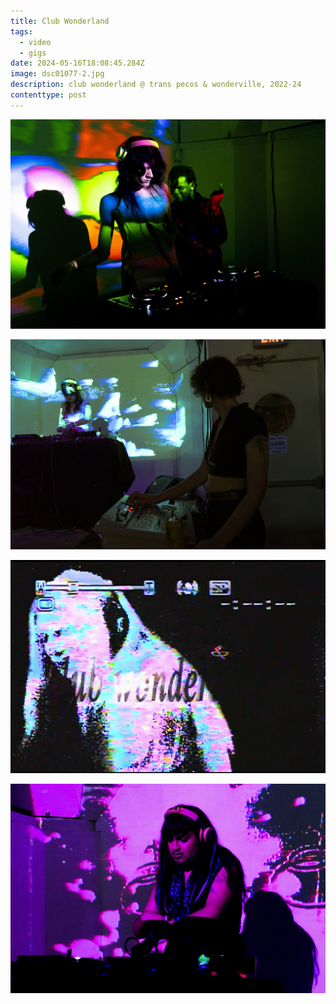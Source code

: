```yaml
---
title: Club Wonderland
tags:
  - video
  - gigs
date: 2024-05-16T18:08:45.284Z
image: dsc01077-2.jpg
description: club wonderland @ trans pecos & wonderville, 2022-24
contenttype: post
---
```

![](dsc01790-2.jpg)

![](dsc01178-2.jpg)

![](img_6069.jpg)

![](dsc01355-2.jpg)